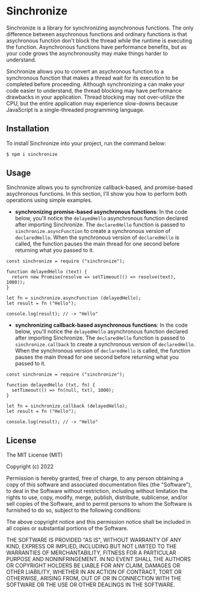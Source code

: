 # Sinchronize

Sinchronize is a library for synchronizing asynchronous functions. The only difference between asychronous functions and ordinary functions is that asychronous function don't block the thread while the runtime is executing the function. Asynchronous functions have performance benefits, but as your code grows the asynchronousity may make things harder to understand.

Sinchronize allows you to convert an asychronous function to a synchronous function that makes a thread wait for its execution to be completed before proceeding. Although synchronizing a can make your code easier to understand, the thread blocking may have performance drawbacks in your application. Thread blocking may not over-utilize the CPU, but the entire application may experience slow-downs because JavaScript is a single-threaded programming language.

## Installation

To install Sinchronize into your project, run the command below:
```bash
$ npm i sinchronize
```

## Usage

Sinchronize allows you to synchronize callback-based, and promise-based asychronous functions. In this section, I'll show you how to perform both operations using simple examples.

* **synchronizing promise-based asynchronous functions**: In the code below, you'll notice the `delayedHello` asynchronous function declared after importing Sinchronize. The `declaredHello` function is passed to `sinchronize.asyncFunction` to create a synchronous version of `declaredHello`. When the synchronous version of `declaredHello` is called, the function pauses the main thread for one second before returning what you passed to it.
```JS
const sinchronize = require ("sinchronize");

function delayedHello (text) {
  return new Promise(resolve => setTimeout(() => resolve(text), 1000));
}

let fn = sinchronize.asyncFunction (delayedHello);
let result = fn ("Hello");

console.log(result); // -> "Hello"
```

* **synchronizing callback-based asynchronous functions**: In the code below, you'll notice the `delayedHello` asynchronous function declared after importing Sinchronize. The `declaredHello` function is passed to `sinchronize.callback` to create a synchronous version of `declaredHello`. When the synchronous version of `declaredHello` is called, the function pauses the main thread for one second before returning what you passed to it.
```JS
const sinchronize = require ("sinchronize");

function delayedHello (txt, fn) {
  setTimeout(() => fn(null, txt), 1000);
}

let fn = sinchronize.callback (delayedHello);
let result = fn ("Hello");

console.log(result); // -> "Hello"
```

## License
The MIT License (MIT)

Copyright (c) 2022

Permission is hereby granted, free of charge, to any person obtaining a copy of this software and associated documentation files (the "Software"), to deal in the Software without restriction, including without limitation the rights to use, copy, modify, merge, publish, distribute, sublicense, and/or sell copies of the Software, and to permit persons to whom the Software is furnished to do so, subject to the following conditions:

The above copyright notice and this permission notice shall be included in all copies or substantial portions of the Software.

THE SOFTWARE IS PROVIDED "AS IS", WITHOUT WARRANTY OF ANY KIND, EXPRESS OR IMPLIED, INCLUDING BUT NOT LIMITED TO THE WARRANTIES OF MERCHANTABILITY, FITNESS FOR A PARTICULAR PURPOSE AND NONINFRINGEMENT. IN NO EVENT SHALL THE AUTHORS OR COPYRIGHT HOLDERS BE LIABLE FOR ANY CLAIM, DAMAGES OR OTHER LIABILITY, WHETHER IN AN ACTION OF CONTRACT, TORT OR OTHERWISE, ARISING FROM, OUT OF OR IN CONNECTION WITH THE SOFTWARE OR THE USE OR OTHER DEALINGS IN THE SOFTWARE.